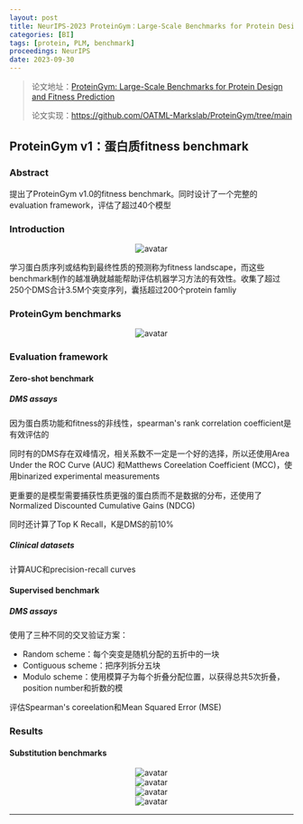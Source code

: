 ```yaml
---
layout: post
title: NeurIPS-2023 ProteinGym：Large-Scale Benchmarks for Protein Design and Fitness Prediction
categories: [BI]
tags: [protein, PLM, benchmark]
proceedings: NeurIPS
date: 2023-09-30
---
```


> 论文地址：[ProteinGym: Large-Scale Benchmarks for Protein Design and Fitness Prediction](https://openreview.net/forum?id=URoZHqAohf&noteId=PLTsEAiyz5)
>
> 论文实现：<https://github.com/OATML-Markslab/ProteinGym/tree/main>

## ProteinGym v1：蛋白质fitness benchmark

### Abstract

提出了ProteinGym v1.0的fitness benchmark。同时设计了一个完整的evaluation framework，评估了超过40个模型

### Introduction

<div align="center" style="float:center"><img src="https://blog-img-1259433191.cos.ap-shanghai.myqcloud.com/ProteinGym v1/fig1.png" alt="avatar" style="zoom:100%;" /></div>

学习蛋白质序列或结构到最终性质的预测称为fitness landscape，而这些benchmark制作的越准确就越能帮助评估机器学习方法的有效性。收集了超过250个DMS合计3.5M个突变序列，囊括超过200个protein famliy

### ProteinGym benchmarks

<div align="center" style="float:center"><img src="https://blog-img-1259433191.cos.ap-shanghai.myqcloud.com/ProteinGym v1/tab1.png" alt="avatar" style="zoom:100%;" /></div>

### Evaluation framework

#### Zero-shot benchmark

##### DMS assays

因为蛋白质功能和fitness的非线性，spearman's rank correlation coefficient是有效评估的

同时有的DMS存在双峰情况，相关系数不一定是一个好的选择，所以还使用Area Under the ROC Curve (AUC) 和Matthews Coreelation Coefficient (MCC)，使用binarized experimental measurements

更重要的是模型需要捕获性质更强的蛋白质而不是数据的分布，还使用了Normalized Discounted Cumulative Gains (NDCG)

同时还计算了Top K Recall，K是DMS的前10%

##### Clinical datasets

计算AUC和precision-recall curves

#### Supervised benchmark

##### DMS assays

使用了三种不同的交叉验证方案：

- Random scheme：每个突变是随机分配的五折中的一块
- Contiguous scheme：把序列拆分五块
- Modulo scheme：使用模算子为每个折叠分配位置，以获得总共5次折叠，position number和折数的模

评估Spearman's coreelation和Mean Squared Error (MSE)

### Results

#### Substitution benchmarks

<div align="center" style="float:center"><img src="https://blog-img-1259433191.cos.ap-shanghai.myqcloud.com/ProteinGym v1/tab2.png" alt="avatar" style="zoom:100%;" /></div>

<div align="center" style="float:center"><img src="https://blog-img-1259433191.cos.ap-shanghai.myqcloud.com/ProteinGym v1/fig2.png" alt="avatar" style="zoom:100%;" /></div>

<div align="center" style="float:center"><img src="https://blog-img-1259433191.cos.ap-shanghai.myqcloud.com/ProteinGym v1/tab3.png" alt="avatar" style="zoom:100%;" /></div>

<div align="center" style="float:center"><img src="https://blog-img-1259433191.cos.ap-shanghai.myqcloud.com/ProteinGym v1/tab4.png" alt="avatar" style="zoom:100%;" /></div>

<HR align=left color=#987cb9 SIZE=1>
